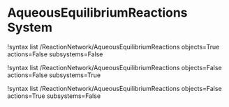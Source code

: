 <!-- MOOSE Documentation Stub: Remove this when content is added. -->

# AqueousEquilibriumReactions System

!syntax list /ReactionNetwork/AqueousEquilibriumReactions objects=True actions=False subsystems=False

!syntax list /ReactionNetwork/AqueousEquilibriumReactions objects=False actions=False subsystems=True

!syntax list /ReactionNetwork/AqueousEquilibriumReactions objects=False actions=True subsystems=False
